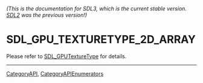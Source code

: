 ###### (This is the documentation for SDL3, which is the current stable version. [SDL2](https://wiki.libsdl.org/SDL2/) was the previous version!)
# SDL_GPU_TEXTURETYPE_2D_ARRAY

Please refer to [SDL_GPUTextureType](SDL_GPUTextureType) for details.

----
[CategoryAPI](CategoryAPI), [CategoryAPIEnumerators](CategoryAPIEnumerators)

